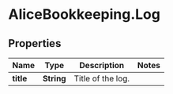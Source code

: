 # AliceBookkeeping.Log

## Properties

Name | Type | Description | Notes
------------ | ------------- | ------------- | -------------
**title** | **String** | Title of the log. | 


